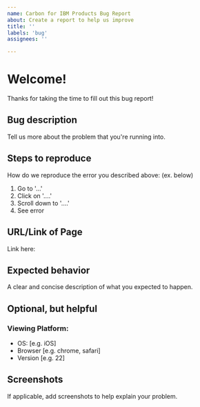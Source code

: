 ```yaml
---
name: Carbon for IBM Products Bug Report
about: Create a report to help us improve
title: ''
labels: 'bug'
assignees: ''

---
```


# Welcome!
Thanks for taking the time to fill out this bug report!

## Bug description
Tell us more about the problem that you're running into.

## Steps to reproduce 
How do we reproduce the error you described above: (ex. below)
1. Go to '...'
2. Click on '....'
3. Scroll down to '....'
4. See error

## URL/Link of Page
Link here: 

## Expected behavior
A clear and concise description of what you expected to happen.

## Optional, but helpful

### Viewing Platform:
 - OS: [e.g. iOS]
 - Browser [e.g. chrome, safari]
 - Version [e.g. 22]

## Screenshots
If applicable, add screenshots to help explain your problem.

